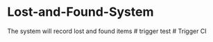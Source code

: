 # Lost-and-Found-System
The system will record lost and found items
#   t r i g g e r   t e s t  
 #   T r i g g e r   C I  
 